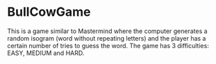 # BullCowGame
This is a game similar to Mastermind where the computer generates a random isogram (word without repeating letters) and the player has a certain number of tries to guess the word. The game has 3 difficulties: EASY, MEDIUM and HARD.
